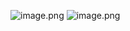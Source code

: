 ![image.png](https://cdn.nlark.com/yuque/0/2024/png/29688613/1715925186276-36e9f6ac-78e6-408c-ba8e-cdf7a20a15cb.png#averageHue=%236c6b6b&clientId=uc5ec4f15-9e5e-4&from=paste&height=824&id=u44932474&originHeight=1021&originWidth=1920&originalType=binary&ratio=1.2395833730697632&rotation=0&showTitle=false&size=150266&status=done&style=none&taskId=u02027109-5d0b-4ce8-9857-828bcf8bebe&title=&width=1548.9075133729978)
![image.png](https://cdn.nlark.com/yuque/0/2024/png/29688613/1715925202682-fecb1821-8f1f-4dbc-83fd-19fbb01756c1.png#averageHue=%23f9f7f5&clientId=uc5ec4f15-9e5e-4&from=paste&height=319&id=ud80531cc&originHeight=395&originWidth=466&originalType=binary&ratio=1.2395833730697632&rotation=0&showTitle=false&size=22730&status=done&style=none&taskId=ubbf157f2-c765-4d63-85b5-a8e6529c3bc&title=&width=375.93276105823804)
